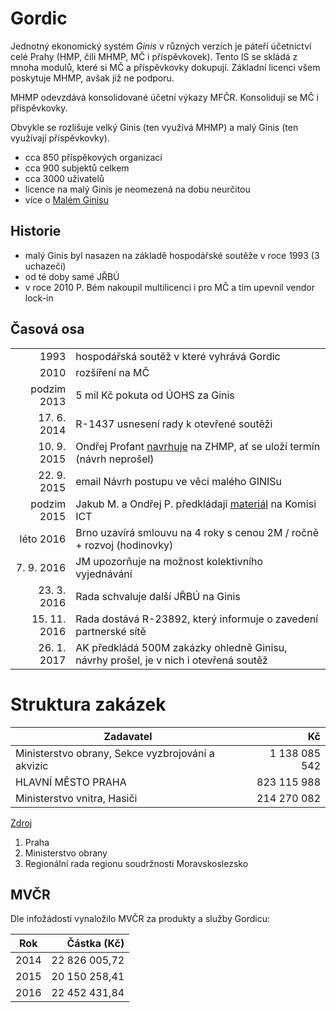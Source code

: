 
# Gordic

Jednotný ekonomický systém *Ginis* v různých verzích je páteří účetnictví celé Prahy (HMP, čili MHMP, MČ i příspěvkovek).
Tento IS se skládá z mnoha modulů, které si MČ a příspěvkovky dokupují.
Základní licenci všem poskytuje MHMP, avšak již ne podporu.

MHMP odevzdává konsolidované účetní výkazy MFČR. Konsolidují se MČ i příspěvkovky.

Obvykle se rozlišuje velký Ginis (ten využívá MHMP) a malý Ginis (ten využívají příspěvkovky).

- cca 850 příspěkových organizací
- cca 900 subjektů celkem
- cca 3000 uživatelů
- licence na malý Ginis je neomezená na dobu neurčitou
- více o [Malém Ginisu][maly-ginis]

## Historie

- malý Ginis byl nasazen na základě hospodářské soutěže v roce 1993 (3 uchazeči)
- od té doby samé JŘBÚ
- v roce 2010 P. Bém nakoupil multilicenci i pro MČ a tím upevnil vendor lock-in

## Časová osa

|              |                                                                                         |
|-------------:|-----------------------------------------------------------------------------------------|
|         1993 | hospodářská soutěž v které vyhrává Gordic                                               |
|         2010 | rozšíření na MČ                                                                         |
|  podzim 2013 | 5 mil Kč pokuta od ÚOHS za Ginis                                                        |
| 17.  6. 2014 | R-1437 usnesení rady k otevřené soutěži                                                 |
| 10.  9. 2015 | Ondřej Profant [navrhuje][navrh-zhmp] na ZHMP, ať se uloží termín (návrh neprošel)      |
| 22.  9. 2015 | email Návrh postupu ve věci malého GINISu                                               |
|  podzim 2015 | Jakub M. a Ondřej P. předkládají [materiál][maly-ginis] na Komisi ICT                   |
|    léto 2016 | Brno uzavírá smlouvu na 4 roky s cenou 2M / ročně + rozvoj (hodinovky)                  |
|  7.  9. 2016 | JM upozorňuje na možnost kolektivního vyjednávání                                       |
| 23.  3. 2016 | Rada schvaluje další JŘBÚ na Ginis                                                      |
| 15. 11. 2016 | Rada dostává R-23892, který informuje o zavedení partnerské sítě                        |
| 26.  1. 2017 | AK předkládá 500M zakázky ohledně Ginisu, návrhy prošel, je v nich i otevřená soutěž    |

# Struktura zakázek

| Zadavatel                                         |              Kč |       
|---------------------------------------------------|----------------:|
| Ministerstvo obrany, Sekce vyzbrojování a akvizic |  	1 138 085 542 |
| HLAVNÍ MĚSTO PRAHA                                |   	823 115 988 |
| Ministerstvo vnitra, Hasiči                       |    	214 270 082 |

[Zdroj][zakázky]

1. Praha
2. Ministerstvo obrany
3. Regionální rada regionu soudržnosti Moravskoslezsko

## MVČR 

Dle infožádosti vynaložilo MVČR za produkty a služby Gordicu:

| Rok  | Částka (Kč)   |
|------|--------------:|
| 2014 | 22 826 005,72 |
| 2015 | 20 150 258,41 |
| 2016 | 22 452 431,84 |

[navrh-zhmp]: https://github.com/pirati-cz/KlubPraha/blob/bcc6a3f6cf4664a97d47355717e52cb678493a51/spisy/2015/137-zhmp-jes/main.md
[20m-prispevkovky]: https://praha.pirati.cz/dvacet-milionu-pro-gordic.html
[stanovisko-k-rozpoctu-2016]: https://praha.pirati.cz/rozpocet.html
[maly-ginis]: https://github.com/pirati-cz/webpraha/blob/gh-pages/assets/static/maly-ginis-aktulizovano.pdf
[teze]: https://praha.pirati.cz/rada-digitalni-strategie.html
[zakázky]: http://www.vsechnyzakazky.cz/cs/supplier/detail/396115/GORDIC-spol-s-ro
